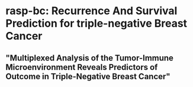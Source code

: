 # rasp-bc: Recurrence And Survival Prediction for triple-negative Breast Cancer
## "Multiplexed Analysis of the Tumor-Immune Microenvironment Reveals Predictors of Outcome in Triple-Negative Breast Cancer"
